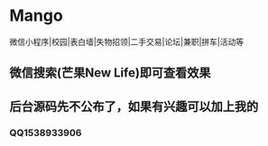 # Mango
微信小程序|校园|表白墙|失物招领|二手交易|论坛|兼职|拼车|活动等


## 微信搜索(芒果New Life)即可查看效果


## 后台源码先不公布了，如果有兴趣可以加上我的
### QQ1538933906
